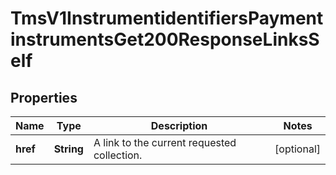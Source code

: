 
# TmsV1InstrumentidentifiersPaymentinstrumentsGet200ResponseLinksSelf

## Properties
Name | Type | Description | Notes
------------ | ------------- | ------------- | -------------
**href** | **String** | A link to the current requested collection. |  [optional]



